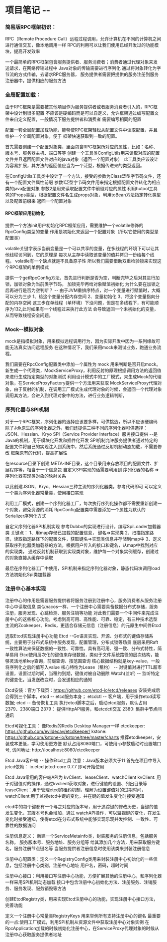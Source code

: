 # 项目笔记 -- 

### 简易版RPC框架初识：
RPC（Remote Procedure Call）远程过程调用，允许计算机在不同的计算机之间进行通信交互，像本地调用一样
RPC的利用可以让我们使用已经开发过的功能模块，提高开发效率

一个最简单的RPC框架包含服务提供者、服务消费者；消费者通过代理对象来发送请求，在网络传输过程中
Java对象的传输需要进行序列化 通过将对象转化为字节流的方式传输，去请求RPC服务器，
服务提供者需要把提供的服务注册到服务注册器中，提供相应的服务方法


### 全局配置加载：
由于RPC框架是需要被其他项目作为服务提供者或者服务消费者引入的，RPC框架中设计到很多配置
不应该是硬编码而是可以自定义，允许框架通过编写配置文件来自定义配置，一般情况下服务提供者和消费者
需要编写相同的配置

配置一套全局配置加载功能，能够使RPC框架轻松从配置文件中读取配置，并且维护一个全局配置对象，便于
框架快速获取到一致的配置。

首先需要创建一个配置对象类，里面包含RPC框架所对应的属性，比如：名称、版本号、服务器主机、端口等等
创建一个工具类ConfigUtils用来读取对应的配置文件并且返回配置文件对应的java对象（返回一个配置对象）
此工具类应该设计为容易扩展，其方法的返回值应当为一个泛型，根据传进来的类型返回。

在ConfigUtils工具类中设计了一个方法，接受的参数为Class<T>泛型字节码文件，还有一个配置文件属性前缀
参数1泛型字节码文件用来指定根据配置文件转化为相应类的java配置对象
参数2是用来读取配置文件中前缀对应的属性
利用hutool工具包的Props类型，根据配置文件名生成props对象，利用toBean方法指定转化类型以及配置前缀来
返回一个配置对象

#### RPC框架应用初始化
提供一个方法init用户初始化RPC框架应用，需要维护一个volatile修饰的RpcConfig类型的变量
作用是初始化来返回一个配置对象（所以它使用的类型是配置类）

volatile关键字表示当前变量是一个可以共享的变量，在多线程的环境下可以让其他线程访问到，它的原理是
每次从主存中读取该变量的值并拷贝一份给每个线程。
volatile有一个缺点就是不具备原子性 所以我们需要借助双重检验锁来实现这个RPC框架的单例模式

提供一个getRpcConfig方法，首先进行判断是否为空，判断完毕之后对其进行加锁，加锁对象为当前类字节码，
加锁完毕再给对象赋值初始化
为什么要在加锁之后再进行是否为空判断？ -- 由于JVM重排序特点，对一个变量进行赋值时，大概可以分为三步
1、给这个变量分配内存空间   2、变量初始化     3、将这个变量指向分配的内存空间
这三步在单线程（单环境）下没问题，但是在多线程下，有可能顺序为132,此时如果有一个线程过来执行此方法
会导致返回一个未初始化的变量，从而导致线程安全问题。

### Mock--模拟对象
mock是指模拟对象，用来模拟远程调用行为，因为实际开发中因为一系列缘故可能无法真实访问远程服务
在这种情况下，我们采用mock来测试业务，跑通业务流程。

我们需要在RpcConfig配置类中添加一个属性为 mock 用来判断是否开启mock。
新生成一个代理类，MockServiceProxy，利用反射的原理根据调用方法的返回值来进行生成指定类型的对象测试
利用设计模式中的工厂模式，来生成Mock的代理对象，在ServiceProxyFactory提供一个方法用来获取
MockServiceProxy代理对象，由于反射的机制，在调用工厂模式生成代理对象的时候，会返回一个代理对象
调用其方法，会进入到代理对象中的方法，进行业务逻辑判断，

### 序列化器与SPI机制
对于一个RPC框架，序列化器的选择应该要多样，可供挑选，所以不应该硬编码
除了Jdk原生的序列化器之外，我们还提供三种不同的序列化器可供选择：JSON、Hessian、Kryo
SPI（Service Provider Interface）服务接口提供 --是Java的机制，用于模块化开发和插件化开发
SPI机制允许服务提供者通过特定的配置文件将自己的实现注入到系统中，然后系统通过反射机制动态加载，不需要修改
框架原有的代码，提高扩展性

在resource目录下创建 META-INF目录，这个目录用来存放项目的配置文件、扩展程序等，相当于一个信息包
自定义SPI实现的话需要利用到 序列化器的名称 => 序列化器实现类对象的映射关系

以此创建JSON、Kryo、Hessian三种主流的序列化器类，参考代码即可
可以定义一个类为序列化器常量类，使用接口实现

利用工厂模式，创建一个序列化器工厂，每次执行序列化操作都不需要重新创建一个对象，避免资源的消耗
RpcConfig配置类中需要添加一个属性为默认的Serializer序列化方式

自定义序列化器SPI机制实现 参考Dubbo的实现进行设计，编写SpiLoader加载器类
关键点：
1、用map存储已加载的配置信息， 键名=>实现类
2、扫描指定路径，读取指定路径下的配置文件，获取键名=>实现类信息并存储到map中
3、定义获取序列化器类加载器的方法，根据用户传入的接口和键名，从map中找到对应的实现类，
通过反射机制获取到实现类对象，维护每一个对象实例缓存，创建过的对象直接从缓存中读取

最后在序列化器工厂中使用，SPI机制来指定序列化器对象，静态代码块调用load方法初始化Spi类加载器

### 注册中心基本实现
注册中心的作用是需要服务提供者将服务注册到注册中心，服务消费者从服务注册中心中读取信息
类似nacos一样，一个注册中心需要具备数据分布式存储，服务注册，服务发现、心跳检测、服务注销等功能
对此我们需要一个中间件来完成注册中心的这些核心功能，考虑到高可用、高性能、可靠、稳定，有三种技术选型
主流的Zookeeper、Redis，更适合存储元信息（注册信息）的元原生中间件Etcd

选取Etcd实现注册中心功能
Etcd --Go语言实现、开源、分布式的键值存储系统，主要用于分布式系统中服务发现，配置管理，分布式锁等场景
底层采用Raft一致性算法来保证数据的一致性、可靠性。具有高可用、强一致、分布式特性，简单易用
Etcd使用层次化的键值来存储数据，类似于文件系统路径的层次结构，能够灵活地单key查询，前缀查询、按范围查询
核心数据结构就是key-value，一般将序列化之后的值写入value
核心特性为Lease（租约） -- 对键值对进行TTL超市设置，设置过期时间，当租约到期，键值对被自动删除
Watch(监听) -- 监听特定的键变化，当发送改变时，会发送相应的通知

Etcd安装：官方下载页：https://github.com/etcd-io/etcd/releases
安装完成后会得到三个脚本，etcd -- etcd服务本身； etcdctl -- 客户端，用于操作etcd读写数据; etcd -- 备份恢复工具
执行etcd脚本之后，启动etcd服务，默认占用2379、2380端口
2379： 提供HttpAPI服务，和etcdctl交互
2380:  集群中节点间通讯

Etcd可视化工具： 像Redis的Redis Desktop Manager一样
etcdkeeper: https://github.com/evildecay/etcdkeeper/
kstone: https://github.com/kstone-io/kstone/tree/master/charts
推荐etcdkeeper，安装成本更低，学习使用更方便
默认占用8080端口，可使用-p参数启动时设置端口号, 访问地址:   http://localhost:8080/etcdkeeper

Etcd Java客户端 -- 操作Etcd工具 注意：Java版本必须大于11
首先在项目中导入jetcd依赖：
<dependency>
<groupId>io.etcd</groupId>
<artifactId>jetcd-core</artifactId>
<version>0.7.7</version>
</dependency>
即可开始使用

Etcd Java常用的客户端API为 kvClient、leaseClient、watchClient
kvClient: 用于对键值对的操作，通过kvclient获取对象，进行键值的设置、列出目录等
leaseClient：用于管理etcd的租约机制，理解为设置键值对的过期时间，
watchClient:用于监视etcd中键的变化，并在键的值发生变化时接受通知

etcd中的每个键都有一个与之对应的版本号，用于追踪键的修改历史，当键的值发生变化，其版本号也会增加，通过
watchAPI操作，可以监视键的变化，在发生变化时接受通知，使得etcd在分布式系统中能够实现乐观并发控制、一致性、可靠性的数据访问

注册信息定义： 新建一个ServiceMetainfo类，封装服务的注册信息，包括服务名称， 服务版本号、服务地址、服务分组等
给其添加几个方法，用来获取服务键名，服务注册节点键名等
当服务提供者注册信息时使用该类来封装注册信息

注册中心配置类：定义一个RegistryConfig类用来封装注册中心初始化的一些信息，包括注册中心类别，注册中心地址
用户名，密码，超时时间

注册中心接口：利用接口写注册中心功能，方便扩展其他的注册中心，和序列化器一样采用SPI机制动态加载
接口中包含注册中心初始化方法、注册服务、注销服务、服务发现、服务销毁等方法

创建EtcdRegistry类，用来实现Etcd注册中心的功能，实现注册中心接口方法，完善功能

定义一个注册中心常量类RegistryKeys 用来举例所有支持注册中心的键名
最重要的一点:使用工厂模式，利用SPI机制从资源文件中获取注册中心对象实例
在RpcApplication加载的时候初始化注册中心，在ServiceProxy代理对象的时候从注册中心获取服务提供者地址
